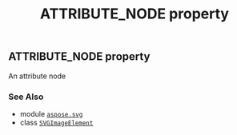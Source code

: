 ﻿---
title: ATTRIBUTE_NODE property
second_title: Aspose.SVG for Python via .NET API References
description: 
type: docs
weight: 450
url: /python-net/aspose.svg/svgimageelement/attribute_node/
is_root: false
---

## ATTRIBUTE_NODE property


An attribute node

### See Also
* module [`aspose.svg`](../../)
* class [`SVGImageElement`](/svg/python-net/aspose.svg/svgimageelement)
